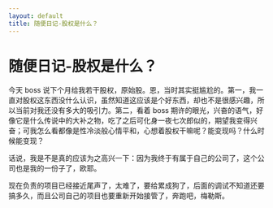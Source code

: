 ```yaml
---
layout: default
title: 随便日记-股权是什么？  
---  
```


# 随便日记-股权是什么？

今天 boss 说下个月给我若干股权，原始股。恩，当时其实挺尴尬的。第一，我一直对股权这东西没什么认识，虽然知道这应该是个好东西，却也不是很感兴趣，所以当前对我还没有多大的吸引力。第二，看着 boss 期许的眼光，兴奋的语气，好像它是什么传说中的大补之物，吃了之后可化身一夜七次郎似的，期望我变得兴奋；可我怎么看都像是性冷淡般心情平和，心想着股权干嘛呢？能变现吗？什么时候能变现？

话说，我是不是真的应该为之高兴一下：因为我终于有属于自己的公司了，这个公司也是我的一份子了，欧耶。

现在负责的项目已经接近尾声了，太难了，要给累成狗了，后面的调试不知道还要搞多久，而且公司自己的项目也要重新开始接管了，奔跑吧，梅勒斯。
